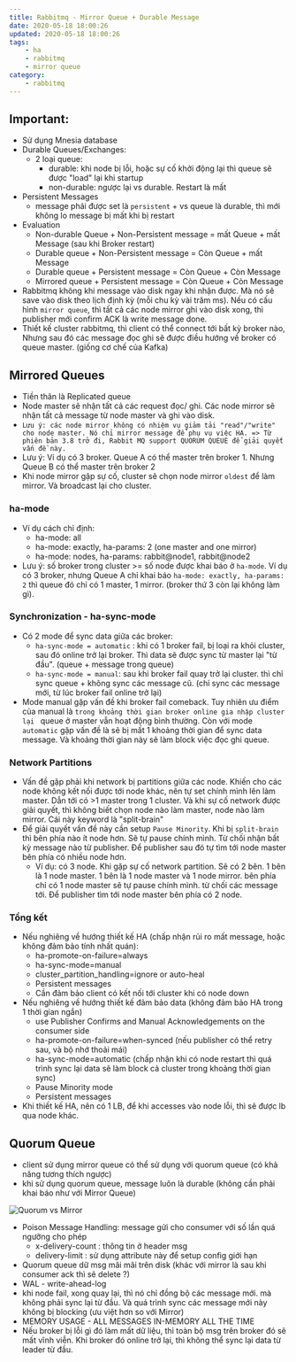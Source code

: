 ```yaml
---
title: Rabbitmq - Mirror Queue + Durable Message
date: 2020-05-18 18:00:26
updated: 2020-05-18 18:00:26
tags:
    - ha
    - rabbitmq
    - mirror queue
category: 
    - rabbitmq
---
```


## Important:

- Sử dụng Mnesia database
- Durable Queues/Exchanges:
    - 2 loại queue:
        - durable: khi node bị lỗi, hoặc sự cố khởi động lại thì queue sẽ được "load" lại khi startup
        - non-durable: ngược lại vs durable. Restart là mất
- Persistent Messages
    - message phải được set là `persistent` + vs queue là durable, thì mới không lo message bị mất khi bị restart
- Evaluation
    - Non-durable Queue + Non-Persistent message = mất Queue + mất Message (sau khi Broker restart)
    - Durable queue + Non-Persistent message = Còn Queue + mất Message
    - Durable queue + Persistent message = Còn Queue + Còn Message
    - Mirrored queue + Persistent message = Còn Queue + Còn Message
- Rabbitmq không khi message vào disk ngay khi nhận được. Mà nó sẽ save vào disk theo lịch định kỳ (mỗi chu kỳ vài trăm
  ms). Nếu có cấu hình `mirror queue`, thì tất cả các node mirror ghi vào disk xong, thì publisher mới confirm ACK là
  write message done.
- Thiết kế cluster rabbitmq, thì client có thể connect tới bất kỳ broker nào, Nhưng sau đó các message đọc ghi sẽ được
  điều hướng về broker có queue master. (giống cơ chế của Kafka)

## Mirrored Queues

- Tiền thân là Replicated queue
- Node master sẽ nhận tất cả các request đọc/ ghi. Các node mirror sẽ nhận tất cả message từ node master và ghi vào
  disk.
- `Lưu ý: các node mirror không có nhiệm vụ giảm tải "read"/"write" cho node master. Nó chỉ mirror message để phụ vụ việc HA. => Từ phiên bản 3.8 trở đi, Rabbit MQ support QUORUM QUEUE để giải quyết vấn đề này.`
- Lưu ý: Ví dụ có 3 broker. Queue A có thể master trên broker 1. Nhưng Queue B có thể master trên broker 2
- Khi node mirror gặp sự cố, cluster sẽ chọn node mirror `oldest` để làm mirror. Và broadcast lại cho cluster.

### ha-mode

- Ví dụ cách chỉ định:
    - ha-mode: all
    - ha-mode: exactly, ha-params: 2 (one master and one mirror)
    - ha-mode: nodes, ha-params: rabbit@node1, rabbit@node2
- Lưu ý: số broker trong cluster >= số node được khai báo ở `ha-mode`. Ví dụ có 3 broker, nhưng Queue A chỉ khai
  báo `ha-mode: exactly, ha-params: 2` thì queue đó chỉ có 1 master, 1 mirror. (broker thứ 3 còn lại không làm gì).

### Synchronization - ha-sync-mode

- Có 2 mode để sync data giữa các broker:
    - `ha-sync-mode = automatic` : khi có 1 broker fail, bị loại ra khỏi cluster, sau đó online trở lại broker. Thì data
      sẽ được sync từ master lại "từ đầu". (queue + message trong queue)
    - `ha-sync-mode = manual`: sau khi broker fail quay trở lại cluster. thì chỉ sync queue + không sync các message
      cũ. (chỉ sync các message mới, từ lúc broker fail online trở lại)
- Mode manual gặp vấn đề khi broker fail comeback. Tuy nhiên ưu điểm của manual
  là `trong khoảng thời gian broker online gia nhập cluster lại `  queue ở master vẫn hoạt động bình thường. Còn với
  mode `automatic` gặp vấn đề là sẽ bị mất 1 khoảng thời gian để sync data message. Và khoảng thời gian này sẽ làm block
  việc đọc ghi queue.

### Network Partitions

- Vấn đề gặp phải khi network bị partitions giữa các node. Khiến cho các node không kết nối được tới node khác, nên tự
  set chính mình lên làm master. Dẫn tới có >1 master trong 1 cluster. Và khi sự cố network được giải quyết, thì không
  biết chọn node nào làm master, node nào làm mirror. Cái này keyword là "split-brain"
- Để giải quyết vấn đề này cần setup `Pause Minority`. Khi bị `split-brain` thì bên phía nào ít node hơn. Sẽ tự pause
  chính mình. Từ chối nhận bất kỳ message nào từ publisher. Để publisher sau đó tự tìm tới node master bên phía có nhiều
  node hơn.
    - Ví dụ: có 3 node. Khi gặp sự cố network partition. Sẽ có 2 bên. 1 bên là 1 node master. 1 bên là 1 node master và
      1 node mirror. bên phía chỉ có 1 node master sẽ tự pause chính mình. từ chối các message tới. Để publisher tìm tới
      node master bên phía có 2 node.

### Tổng kết

- Nếu nghiêng về hướng thiết kế HA (chấp nhận rủi ro mất message, hoặc không đảm bảo tính nhất quán):
    - ha-promote-on-failure=always
    - ha-sync-mode=manual
    - cluster_partition_handling=ignore or auto-heal
    - Persistent messages
    - Cần đảm bảo client có kết nối tới cluster khi có node down
- Nếu nghiêng về hướng thiết kế đảm bảo data (không đảm bảo HA trong 1 thời gian ngắn)
    - use Publisher Confirms and Manual Acknowledgements on the consumer side
    - ha-promote-on-failure=when-synced (nếu publisher có thể retry sau, và bộ nhớ thoải mái)
    - ha-sync-mode=automatic (chấp nhận khi có node restart thì quá trình sync lại data sẽ làm block cả cluster trong
      khoảng thời gian sync)
    - Pause Minority mode
    - Persistent messages
- Khi thiết kế HA, nên có 1 LB, để khi accesses vào node lỗi, thì sẽ được lb qua node khác.

## Quorum Queue

- client sử dụng mirror queue có thể sử dụng với quorum queue (có khả năng tương thích ngược)
- khi sử dụng quorum queue, message luôn là durable (không cần phải khai báo như với Mirror Queue)

![Quorum vs Mirror](https://tungexplorer.s3.ap-southeast-1.amazonaws.com/rabbitmq/QuorumVsMirrorQueue.PNG)

- Poison Message Handling: message gửi cho consumer với số lần quá ngưỡng cho phép
    - x-delivery-count  : thông tin ở header msg
    - delivery-limit : sử dụng attribute này để setup config giới hạn
- Quorum queue dữ msg mãi mãi trên disk (khác với mirror là sau khi consumer ack thì sẽ delete ?)
- WAL - write-ahead-log
- khi node fail, xong quay lại, thì nó chỉ đồng bộ các message mới. mà không phải sync lại từ đầu. Và quá trình sync các
  message mới này không bị blocking (ưu việt hơn so với Mirror)
- MEMORY USAGE - ALL MESSAGES IN-MEMORY ALL THE TIME
- Nếu broker bị lỗi gì đó làm mất dữ liệu, thì toàn bộ msg trên broker đó sẽ mất vĩnh viễn. Khi broker đó online trở
  lại, thì không thể sync lại data từ leader từ đầu.
